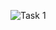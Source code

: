 ![Task 1](https://github.com/Saugatapanja/OIBSIP/assets/103821949/a7783943-c8ff-47cf-be10-3cd796f3ddcb)
